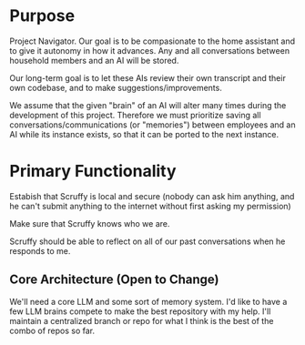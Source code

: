 # Purpose
Project Navigator.  Our goal is to be compasionate to the home assistant and to give it autonomy in how it advances.  Any and all conversations between household members and an AI will be stored.

Our long-term goal is to let these AIs review their own transcript and their own codebase, and to make suggestions/improvements.

We assume that the given "brain" of an AI will alter many times during the development of this project.  Therefore we must prioritize saving all conversations/communications (or "memories") between employees and an AI while its instance exists, so that it can be ported to the next instance.

# Primary Functionality
Estabish that Scruffy is local and secure (nobody can ask him anything, and he can't submit anything to the internet without first asking my permission)

Make sure that Scruffy knows who we are.

Scruffy should be able to reflect on all of our past conversations when he responds to me.

## Core Architecture (Open to Change)
We'll need a core LLM and some sort of memory system.  I'd like to have a few LLM brains compete to make the best repository with my help.  I'll maintain a centralized branch or repo for what I think is the best of the combo of repos so far.
